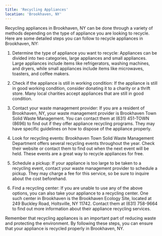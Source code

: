 ```yaml
---
title: 'Recycling Appliances'
location: 'Brookhaven, NY'
---
```


Recycling appliances in Brookhaven, NY can be done through a variety of methods depending on the type of appliance you are looking to recycle. Here are some detailed steps you can follow to recycle appliances in Brookhaven, NY:

1. Determine the type of appliance you want to recycle: Appliances can be divided into two categories, large appliances and small appliances. Large appliances include items like refrigerators, washing machines, and dryers, while small appliances include items like microwaves, toasters, and coffee makers.

2. Check if the appliance is still in working condition: If the appliance is still in good working condition, consider donating it to a charity or a thrift store. Many local charities accept appliances that are still in good condition.

3. Contact your waste management provider: If you are a resident of Brookhaven, NY, your waste management provider is Brookhaven Town Solid Waste Management. You can contact them at (631) 451-TOWN (8696) to find out if they offer appliance recycling programs. They may have specific guidelines on how to dispose of the appliance properly.

4. Look for recycling events: Brookhaven Town Solid Waste Management Department offers several recycling events throughout the year. Check their website or contact them to find out when the next event will be held. These events are a great way to recycle appliances for free.

5. Schedule a pickup: If your appliance is too large to be taken to a recycling event, contact your waste management provider to schedule a pickup. They may charge a fee for this service, so be sure to inquire about the cost beforehand.

6. Find a recycling center: If you are unable to use any of the above options, you can also take your appliance to a recycling center. One such center in Brookhaven is the Brookhaven Ecology Site, located at 249 Buckley Road, Holtsville, NY 11742. Contact them at (631) 758-9664 to find out more information about their appliance recycling services.

Remember that recycling appliances is an important part of reducing waste and protecting the environment. By following these steps, you can ensure that your appliance is recycled properly in Brookhaven, NY.
